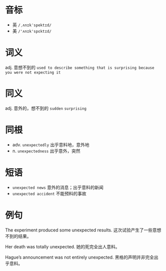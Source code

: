 # 音标

- 英 `/ˌʌnɪkˈspektɪd/`
- 美 `/'ʌnɪk'spɛktɪd/`

# 词义

adj. 意想不到的
`used to describe something that is surprising because you were not expecting it`

# 同义

adj. 意外的，想不到的
`sudden` `surprising`

# 同根

- adv. `unexpectedly` 出乎意料地，意外地
- n. `unexpectedness` 出乎意外，突然

# 短语

- `unexpected news` 意外的消息；出乎意料的新闻
- `unexpected accident` 不能预料的事故

# 例句

The experiment produced some unexpected results.
这次试验产生了一些意想不到的结果。

Her death was totally unexpected.
她的死完全出人意料。

Hague’s announcement was not entirely unexpected.
黑格的声明并非完全出乎意料。


